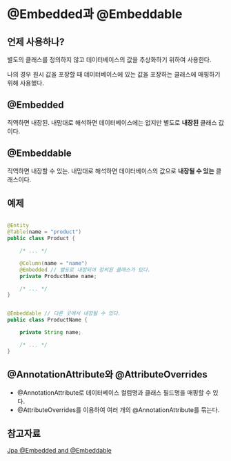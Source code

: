 # @Embedded과 @Embeddable

## 언제 사용하나?

별도의 클래스를 정의하지 않고 데이터베이스의 값을 추상화하기 위하여 사용한다.

나의 경우 원시 값을 포장할 때 데이터베이스에 있는 값을 포장하는 클래스에 매핑하기 위해 사용했다.

## @Embedded

직역하면 내장된. 내맘대로 해석하면 데이터베이스에는 없지만 별도로 **내장된** 클래스 값이다.

## @Embeddable

직역하면 내장할 수 있는. 내맘대로 해석하면 데이터베이스의 값으로 **내장될 수 있는** 클래스이다.

## 예제

```java

@Entity
@Table(name = "product")
public class Product {

    /* ... */

    @Column(name = "name")
    @Embedded // 별도로 내장되어 정의된 클래스가 있다.
    private ProductName name;

    /* ... */
}

```

```java

@Embeddable // 다른 곳에서 내장될 수 있다.
public class ProductName {

    private String name;

    /* ... */
}

```

## @AnnotationAttribute와 @AttributeOverrides

* @AnnotationAttribute로 데이터베이스 컬럼명과 클래스 필드명을 매핑할 수 있다.
* @AttributeOverrides를 이용하여 여러 개의 @AnnotationAttribute를 묶는다.

## 참고자료

[Jpa @Embedded and @Embeddable](https://www.baeldung.com/jpa-embedded-embeddable)
